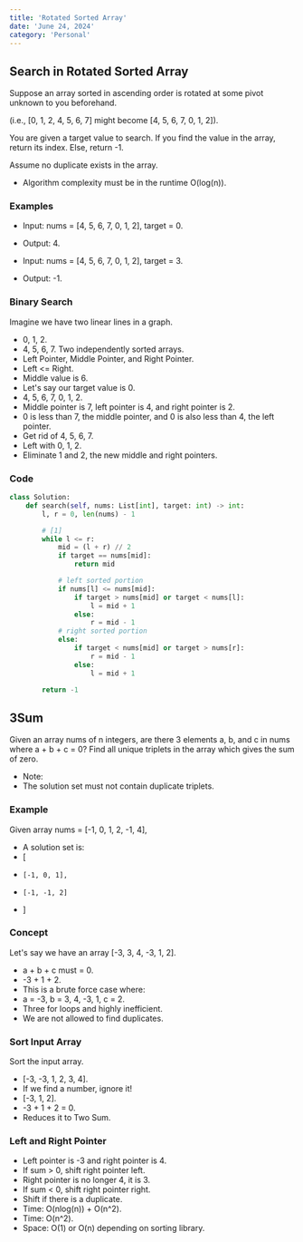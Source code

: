 ```yaml
---
title: 'Rotated Sorted Array'
date: 'June 24, 2024'
category: 'Personal'
---
```


## Search in Rotated Sorted Array
Suppose an array sorted in ascending order is rotated at some pivot unknown to you beforehand.

(i.e., [0, 1, 2, 4, 5, 6, 7] might become [4, 5, 6, 7, 0, 1, 2]).

You are given a target value to search. If you find the value in the array, return its index. Else, return -1.

Assume no duplicate exists in the array.
- Algorithm complexity must be in the runtime O(log(n)).

### Examples
- Input: nums = [4, 5, 6, 7, 0, 1, 2], target = 0.
- Output: 4.

- Input: nums = [4, 5, 6, 7, 0, 1, 2], target = 3.
- Output: -1.

### Binary Search
Imagine we have two linear lines in a graph.
- 0, 1, 2.
- 4, 5, 6, 7.
Two independently sorted arrays.
- Left Pointer, Middle Pointer, and Right Pointer.
- Left <= Right.
- Middle value is 6.
- Let's say our target value is 0.
- 4, 5, 6, 7, 0, 1, 2.
- Middle pointer is 7, left pointer is 4, and right pointer is 2.
- 0 is less than 7, the middle pointer, and 0 is also less than 4, the left pointer.
- Get rid of 4, 5, 6, 7.
- Left with 0, 1, 2.
- Eliminate 1 and 2, the new middle and right pointers.

### Code
```python
class Solution:
    def search(self, nums: List[int], target: int) -> int:
        l, r = 0, len(nums) - 1

        # [1]
        while l <= r:
            mid = (l + r) // 2
            if target == nums[mid]:
                return mid

            # left sorted portion
            if nums[l] <= nums[mid]:
                if target > nums[mid] or target < nums[l]:
                    l = mid + 1
                else:
                    r = mid - 1
            # right sorted portion
            else:
                if target < nums[mid] or target > nums[r]:
                    r = mid - 1
                else:
                    l = mid + 1

        return -1
```

## 3Sum
Given an array nums of n integers, are there 3 elements a, b, and c in nums where a + b + c = 0? Find all unique triplets in the array which gives the sum of zero.
- Note:
- The solution set must not contain duplicate triplets.

### Example
Given array nums = [-1, 0, 1, 2, -1, 4],
- A solution set is:
- [
-     [-1, 0, 1],
-     [-1, -1, 2]
- ]

### Concept
Let's say we have an array [-3, 3, 4, -3, 1, 2].
- a + b + c must = 0.
- -3 + 1 + 2.
- This is a brute force case where:
- a = -3, b = 3, 4, -3, 1, c = 2.
- Three for loops and highly inefficient.
- We are not allowed to find duplicates.

### Sort Input Array
Sort the input array.
- [-3, -3, 1, 2, 3, 4].
- If we find a number, ignore it!
- [-3, 1, 2].
- -3 + 1 + 2 = 0.
- Reduces it to Two Sum.

### Left and Right Pointer
- Left pointer is -3 and right pointer is 4.
- If sum > 0, shift right pointer left.
- Right pointer is no longer 4, it is 3.
- If sum < 0, shift right pointer right.
- Shift if there is a duplicate.
- Time: O(nlog(n)) + O(n^2).
- Time: O(n^2).
- Space: O(1) or O(n) depending on sorting library.